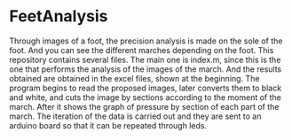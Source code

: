 # FeetAnalysis
Through images of a foot, the precision analysis is made on the sole of the foot. And you can see the different marches depending on the foot.
This repository contains several files. The main one is index.m, since this is the one that performs the analysis of the images of the march.
And the results obtained are obtained in the excel files, shown at the beginning.
The program begins to read the proposed images, later converts them to black and white, and cuts the image by sections according to the moment of the march.
After it shows the graph of pressure by section of each part of the march.
The iteration of the data is carried out and they are sent to an arduino board so that it can be repeated through leds.
